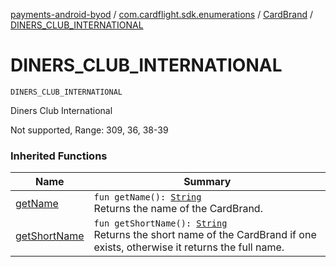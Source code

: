 [payments-android-byod](../../index.md) / [com.cardflight.sdk.enumerations](../index.md) / [CardBrand](index.md) / [DINERS_CLUB_INTERNATIONAL](./-d-i-n-e-r-s_-c-l-u-b_-i-n-t-e-r-n-a-t-i-o-n-a-l.md)

# DINERS_CLUB_INTERNATIONAL

`DINERS_CLUB_INTERNATIONAL`

Diners Club International

Not supported, Range: 309, 36, 38-39

### Inherited Functions

| Name | Summary |
|---|---|
| [getName](get-name.md) | `fun getName(): `[`String`](https://kotlinlang.org/api/latest/jvm/stdlib/kotlin/-string/index.html)<br>Returns the name of the CardBrand. |
| [getShortName](get-short-name.md) | `fun getShortName(): `[`String`](https://kotlinlang.org/api/latest/jvm/stdlib/kotlin/-string/index.html)<br>Returns the short name of the CardBrand if one exists, otherwise it returns the full name. |
